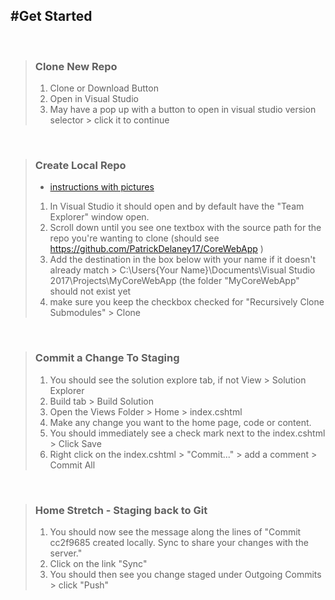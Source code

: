 #Get Started
---
<br />

> ### Clone New Repo
> 1. Clone or Download Button
> 2. Open in Visual Studio 
> 3. May have a pop up with a button to open in visual studio version selector > click it to continue

<br />

>### Create Local Repo
> + [instructions with pictures](https://docs.microsoft.com/en-us/visualstudio/python/quickstart-03-python-in-visual-studio-project-from-repository?view=vs-2017)
> 1. In Visual Studio it should open and by default have the "Team Explorer" window open.
> 2. Scroll down until you see one textbox with the source path for the repo you're wanting to clone (should see https://github.com/PatrickDelaney17/CoreWebApp ) 
> 3. Add the destination in the box below with your name if it doesn't already match > C:\Users\{Your Name}\Documents\Visual Studio 2017\Projects\MyCoreWebApp (the folder "MyCoreWebApp" should not exist yet
> 4. make sure you keep the checkbox checked for "Recursively Clone Submodules" > Clone


<br />

>### Commit a Change To Staging
> 1. You should see the solution explore tab, if not View >  Solution Explorer 
> 2. Build tab > Build Solution
> 3. Open the Views Folder > Home > index.cshtml
> 4. Make any change you want to the home page, code or content. 
> 5. You should immediately see a check mark next to the index.cshtml >  Click Save 
> 6. Right click on the index.cshtml > "Commit..." > add a comment > Commit All

<br />

> ### Home Stretch - Staging back to Git
> 1. You should now see the message along the lines of "Commit cc2f9685 created locally. Sync to share your changes with the server."
> 2. Click on the link "Sync"
> 3.  You should then see you change staged under Outgoing Commits > click "Push"
